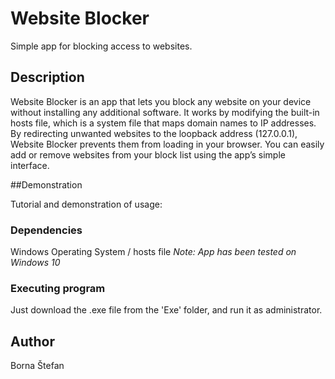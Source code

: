 # Website Blocker

Simple app for blocking access to websites. 

## Description

Website Blocker is an app that lets you block any website on your device without installing any additional software. It works by modifying the built-in hosts file, which is a system file that maps domain names to IP addresses. 
By redirecting unwanted websites to the loopback address (127.0.0.1), Website Blocker prevents them from loading in your browser. You can easily add or remove websites from your block list using the app’s simple interface.

##Demonstration

Tutorial and demonstration of usage:


### Dependencies

Windows Operating System / hosts file
*Note: App has been tested on Windows 10*

### Executing program

Just download the .exe file from the 'Exe' folder, and run it as administrator.

## Author

Borna Štefan
